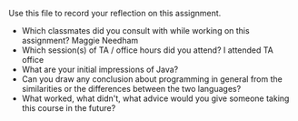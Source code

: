 Use this file to record your reflection on this assignment.

- Which classmates did you consult with while working on this assignment?
    Maggie Needham
- Which session(s) of TA / office hours did you attend?
    I attended TA office
- What are your initial impressions of Java? 
- Can you draw any conclusion about programming in general from the similarities or the differences between the two languages? 
- What worked, what didn't, what advice would you give someone taking this course in the future?
